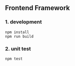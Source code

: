 ## Frontend Framework

### 1. development
```
npm install
npm run build
```

### 2. unit test
```
npm test
```